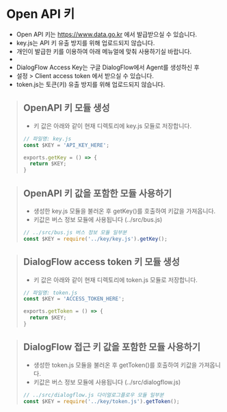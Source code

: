 # Open API 키 
* Open API 키는 https://www.data.go.kr 에서 발급받으실 수 있습니다.
* key.js는 API 키 유출 방지를 위해 업로드되지 않습니다.
* 개인이 발급한 키를 이용하여 아래 메뉴얼에 맞춰 사용하기실 바랍니다.
* 
* DialogFlow Access Key는 구글 DialogFlow에서 Agent를 생성하신 후
* 설정 > Client access token 에서 받으실 수 있습니다.
* token.js는 토큰(키) 유출 방지를 위해 업로드되지 않습니다.
> ## OpenAPI 키 모듈 생성
> * 키 값은 아래와 같이 현재 디렉토리에 key.js 모듈로 저장합니다.
> 
> ```javascript
> // 파일명: key.js
> const $KEY = 'API_KEY_HERE';
>
> exports.getKey = () => {
>   return $KEY;
> }
> ```

> ## OpenAPI 키 값을 포함한 모듈 사용하기
> * 생성한 key.js 모듈을 불러온 후 getKey()를 호출하여 키값을 가져옵니다.
> * 키값은 버스 정보 모듈에 사용됩니다 (../src/bus.js)
> 
> ```javascript
> // ../src/bus.js 버스 정보 모듈 일부분
> const $KEY = require('../key/key.js').getKey();
> ``` 

> ## DialogFlow access token 키 모듈 생성
> * 키 값은 아래와 같이 현재 디렉토리에 token.js 모듈로 저장합니다.
> 
> ```javascript
> // 파일명: token.js
> const $KEY = 'ACCESS_TOKEN_HERE';
>
> exports.getToken = () => {
>   return $KEY;
> }
> ```

> ## DialogFlow 접근 키 값을 포함한 모듈 사용하기
> * 생성한 token.js 모듈을 불러온 후 getToken()를 호출하여 키값을 가져옵니다.
> * 키값은 버스 정보 모듈에 사용됩니다 (../src/dialogflow.js)
> 
> ```javascript
> // ../src/dialogflow.js 다이얼로그플로우 모듈 일부분
> const $KEY = require('../key/token.js').getToken();
> ``` 